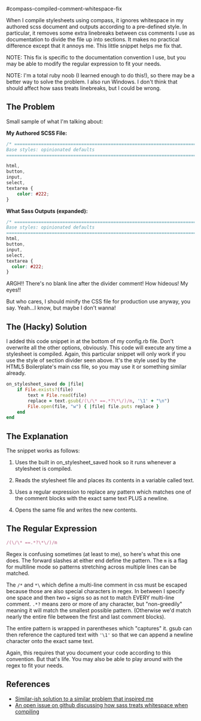 #compass-compiled-comment-whitespace-fix

When I compile stylesheets using compass, it ignores whitespace in my authored scss 
document and outputs according to a pre-defined style. In particular, it removes some 
extra linebreaks between css comments I use as documentation to divide the file 
up into sections. It makes no practical difference except that it annoys me. 
This little snippet helps me fix that.

NOTE: This fix is specific to the documentation convention I use, but you may be able to
modify the regular expression to fit your needs.

NOTE: I'm a total ruby noob (I learned enough to do this!), so there may be a better 
way to solve the problem. I also run Windows. I don't think that should affect 
how sass treats linebreaks, but I could be wrong.

## The Problem

Small sample of what I'm talking about:

**My Authored SCSS File:**
```css
/* ==========================================================================
Base styles: opinionated defaults
========================================================================== */

html,
button,
input,
select,
textarea {
    color: #222;
}
```

**What Sass Outputs (expanded):**
```css
/* ==========================================================================
Base styles: opinionated defaults
========================================================================== */
html,
button,
input,
select,
textarea {
  color: #222;
}
```

ARGH!! There's no blank line after the divider comment! How hideous! My eyes!!

But who cares, I should minify the CSS file for production use anyway, you say. 
Yeah...I know, but maybe I don't wanna!

## The (Hacky) Solution
I added this code snippet in at the bottom of my config.rb file. Don't overwrite 
all the other options, obviously. This code will execute any time a stylesheet is
compiled. Again, this particular snippet will only work if you use the style of 
section divider seen above. It's the style used by the HTML5 Boilerplate's main 
css file, so you may use it or something similar already.

```ruby
on_stylesheet_saved do |file|
    if File.exists?(file)
        text = File.read(file)
        replace = text.gsub(/(\/\* ==.*?\*\/)/m, '\1' + "\n")
        File.open(file, "w") { |file| file.puts replace }
    end
end
```

## The Explanation
The snippet works as follows:

1. Uses the built in on_stylesheet_saved hook so it runs whenever a stylesheet is 
compiled.

2. Reads the stylesheet file and places its contents in a variable called text.

3. Uses a regular expression to replace any pattern which matches one of the comment 
blocks with the exact same text PLUS a newline.

4. Opens the same file and writes the new contents.

## The Regular Expression
```ruby
/(\/\* ==.*?\*\/)/m
```

Regex is confusing sometimes (at least to me), so here's what this one does. The forward 
slashes at either end define the pattern. The `m` is a flag for multiline mode 
so patterns stretching across multiple lines can be matched.

The `/*` and `*\` which define a multi-line comment in css must be escaped because 
those are also special characters in regex. In between I specify one space and then 
two `=` signs so as not to match EVERY multi-line comment. `.*?` means zero or more of any 
character, but "non-greedily" meaning it will match the smallest possible pattern. 
(Otherwise we'd match nearly the entire file between the first and last comment blocks).

The entire pattern is wrapped in parentheses which "captures" it. gsub can then reference 
the captured text with `'\1'` so that we can append a newline character onto the 
exact same text.

Again, this requires that you document your code according to this convention. But 
that's life. You may also be able to play around with the regex to fit your needs.

## References
* [Similar-ish solution to a similar problem that inspired me](http://css-tricks.com/compass-compiling-and-wordpress-themes/)
* [An open issue on github discussing how sass treats whitespace when compiling](https://github.com/nex3/sass/issues/161)